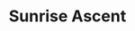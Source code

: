 ---
layout: product
product_id: 1491350782014
id: 1491350782014
title: Sunrise Ascent
body_html: >-
  <p>Taken in Alberta during the summer of 2018.</p>

  <p>These peaks continued to follow us as we left Moraine Lake through the winding mountain road leading us up and down all the way back to Lake Louise.</p>

  <p> </p>
vendor: Connell McCarthy
product_type: Photo Print
created_at: 2018-10-13T21:05:44-04:00
handle: sunrise-ascent
updated_at: 2022-01-18T10:42:41-05:00
published_at: 2018-08-22T19:38:24-04:00
template_suffix: ""
status: active
published_scope: global
tags: Batch 02, mountain, mountains, Print, snow, sunrise
admin_graphql_api_id: gid://shopify/Product/1491350782014
variants:
  - id: 39577209372734
    product_id: 1491350782014
    title: 8x10” / Full Colour
    price: "35.00"
    sku: CM-PP-B2-13-XXS-FC
    position: 1
    inventory_policy: deny
    compare_at_price: null
    fulfillment_service: manual
    inventory_management: null
    option1: 8x10”
    option2: Full Colour
    option3: null
    created_at: 2021-09-01T15:02:43-04:00
    updated_at: 2021-09-01T15:03:04-04:00
    taxable: true
    barcode: ""
    grams: 208
    image_id: 6301685579838
    weight: 0.208
    weight_unit: kg
    inventory_item_id: 41671650017342
    inventory_quantity: 0
    old_inventory_quantity: 0
    requires_shipping: true
    admin_graphql_api_id: gid://shopify/ProductVariant/39577209372734
  - id: 39577209405502
    product_id: 1491350782014
    title: 8x10” / Black & White
    price: "35.00"
    sku: CM-PP-B2-13-XXS-BW
    position: 2
    inventory_policy: deny
    compare_at_price: null
    fulfillment_service: manual
    inventory_management: null
    option1: 8x10”
    option2: Black & White
    option3: null
    created_at: 2021-09-01T15:02:43-04:00
    updated_at: 2021-09-01T15:03:04-04:00
    taxable: true
    barcode: ""
    grams: 208
    image_id: 6301685383230
    weight: 0.208
    weight_unit: kg
    inventory_item_id: 41671650050110
    inventory_quantity: 0
    old_inventory_quantity: 0
    requires_shipping: true
    admin_graphql_api_id: gid://shopify/ProductVariant/39577209405502
  - id: 39577209438270
    product_id: 1491350782014
    title: 8.5x11” / Full Colour
    price: "35.00"
    sku: CM-PP-B2-13-XS-FC
    position: 3
    inventory_policy: deny
    compare_at_price: null
    fulfillment_service: manual
    inventory_management: null
    option1: 8.5x11”
    option2: Full Colour
    option3: null
    created_at: 2021-09-01T15:02:43-04:00
    updated_at: 2021-09-01T15:03:04-04:00
    taxable: true
    barcode: ""
    grams: 208
    image_id: 6301685579838
    weight: 0.208
    weight_unit: kg
    inventory_item_id: 41671650082878
    inventory_quantity: 0
    old_inventory_quantity: 0
    requires_shipping: true
    admin_graphql_api_id: gid://shopify/ProductVariant/39577209438270
  - id: 39577209471038
    product_id: 1491350782014
    title: 8.5x11” / Black & White
    price: "35.00"
    sku: CM-PP-B2-13-XS-BW
    position: 4
    inventory_policy: deny
    compare_at_price: null
    fulfillment_service: manual
    inventory_management: null
    option1: 8.5x11”
    option2: Black & White
    option3: null
    created_at: 2021-09-01T15:02:43-04:00
    updated_at: 2021-09-01T15:03:04-04:00
    taxable: true
    barcode: ""
    grams: 208
    image_id: 6301685383230
    weight: 0.208
    weight_unit: kg
    inventory_item_id: 41671650115646
    inventory_quantity: 0
    old_inventory_quantity: 0
    requires_shipping: true
    admin_graphql_api_id: gid://shopify/ProductVariant/39577209471038
  - id: 39577209503806
    product_id: 1491350782014
    title: 13x19” / Full Colour
    price: "40.00"
    sku: CM-PP-B2-13-S-FC
    position: 5
    inventory_policy: deny
    compare_at_price: null
    fulfillment_service: manual
    inventory_management: null
    option1: 13x19”
    option2: Full Colour
    option3: null
    created_at: 2021-09-01T15:02:43-04:00
    updated_at: 2021-09-01T15:03:04-04:00
    taxable: true
    barcode: ""
    grams: 208
    image_id: 6301685579838
    weight: 0.208
    weight_unit: kg
    inventory_item_id: 41671650148414
    inventory_quantity: 0
    old_inventory_quantity: 0
    requires_shipping: true
    admin_graphql_api_id: gid://shopify/ProductVariant/39577209503806
  - id: 39577209536574
    product_id: 1491350782014
    title: 13x19” / Black & White
    price: "40.00"
    sku: CM-PP-B2-13-S-BW
    position: 6
    inventory_policy: deny
    compare_at_price: null
    fulfillment_service: manual
    inventory_management: null
    option1: 13x19”
    option2: Black & White
    option3: null
    created_at: 2021-09-01T15:02:43-04:00
    updated_at: 2021-09-01T15:03:04-04:00
    taxable: true
    barcode: ""
    grams: 208
    image_id: 6301685383230
    weight: 0.208
    weight_unit: kg
    inventory_item_id: 41671650181182
    inventory_quantity: 0
    old_inventory_quantity: 0
    requires_shipping: true
    admin_graphql_api_id: gid://shopify/ProductVariant/39577209536574
  - id: 39577209569342
    product_id: 1491350782014
    title: 16x20” / Full Colour
    price: "50.00"
    sku: CM-PP-B2-13-M-FC
    position: 7
    inventory_policy: deny
    compare_at_price: null
    fulfillment_service: manual
    inventory_management: null
    option1: 16x20”
    option2: Full Colour
    option3: null
    created_at: 2021-09-01T15:02:43-04:00
    updated_at: 2021-09-01T15:03:04-04:00
    taxable: true
    barcode: ""
    grams: 208
    image_id: 6301685579838
    weight: 0.208
    weight_unit: kg
    inventory_item_id: 41671650213950
    inventory_quantity: 0
    old_inventory_quantity: 0
    requires_shipping: true
    admin_graphql_api_id: gid://shopify/ProductVariant/39577209569342
  - id: 39577209602110
    product_id: 1491350782014
    title: 16x20” / Black & White
    price: "50.00"
    sku: CM-PP-B2-13-M-BW
    position: 8
    inventory_policy: deny
    compare_at_price: null
    fulfillment_service: manual
    inventory_management: null
    option1: 16x20”
    option2: Black & White
    option3: null
    created_at: 2021-09-01T15:02:43-04:00
    updated_at: 2021-09-01T15:03:04-04:00
    taxable: true
    barcode: ""
    grams: 208
    image_id: 6301685383230
    weight: 0.208
    weight_unit: kg
    inventory_item_id: 41671650246718
    inventory_quantity: 0
    old_inventory_quantity: 0
    requires_shipping: true
    admin_graphql_api_id: gid://shopify/ProductVariant/39577209602110
  - id: 39577209634878
    product_id: 1491350782014
    title: 20x24” / Full Colour
    price: "60.00"
    sku: CM-PP-B2-13-L-FC
    position: 9
    inventory_policy: deny
    compare_at_price: null
    fulfillment_service: manual
    inventory_management: null
    option1: 20x24”
    option2: Full Colour
    option3: null
    created_at: 2021-09-01T15:02:43-04:00
    updated_at: 2021-09-01T15:03:04-04:00
    taxable: true
    barcode: ""
    grams: 208
    image_id: 6301685579838
    weight: 0.208
    weight_unit: kg
    inventory_item_id: 41671650279486
    inventory_quantity: 0
    old_inventory_quantity: 0
    requires_shipping: true
    admin_graphql_api_id: gid://shopify/ProductVariant/39577209634878
  - id: 39577209667646
    product_id: 1491350782014
    title: 20x24” / Black & White
    price: "60.00"
    sku: CM-PP-B2-13-L-BW
    position: 10
    inventory_policy: deny
    compare_at_price: null
    fulfillment_service: manual
    inventory_management: null
    option1: 20x24”
    option2: Black & White
    option3: null
    created_at: 2021-09-01T15:02:43-04:00
    updated_at: 2021-09-01T15:03:04-04:00
    taxable: true
    barcode: ""
    grams: 208
    image_id: 6301685383230
    weight: 0.208
    weight_unit: kg
    inventory_item_id: 41671650312254
    inventory_quantity: 0
    old_inventory_quantity: 0
    requires_shipping: true
    admin_graphql_api_id: gid://shopify/ProductVariant/39577209667646
  - id: 39577209700414
    product_id: 1491350782014
    title: 20x30” / Full Colour
    price: "70.00"
    sku: CM-PP-B2-13-XL-FC
    position: 11
    inventory_policy: deny
    compare_at_price: null
    fulfillment_service: manual
    inventory_management: null
    option1: 20x30”
    option2: Full Colour
    option3: null
    created_at: 2021-09-01T15:02:43-04:00
    updated_at: 2021-09-01T15:03:04-04:00
    taxable: true
    barcode: ""
    grams: 208
    image_id: 6301685579838
    weight: 0.208
    weight_unit: kg
    inventory_item_id: 41671650345022
    inventory_quantity: 0
    old_inventory_quantity: 0
    requires_shipping: true
    admin_graphql_api_id: gid://shopify/ProductVariant/39577209700414
  - id: 39577209733182
    product_id: 1491350782014
    title: 20x30” / Black & White
    price: "70.00"
    sku: CM-PP-B2-13-XL-BW
    position: 12
    inventory_policy: deny
    compare_at_price: null
    fulfillment_service: manual
    inventory_management: null
    option1: 20x30”
    option2: Black & White
    option3: null
    created_at: 2021-09-01T15:02:43-04:00
    updated_at: 2021-09-01T15:03:04-04:00
    taxable: true
    barcode: ""
    grams: 208
    image_id: 6301685383230
    weight: 0.208
    weight_unit: kg
    inventory_item_id: 41671650377790
    inventory_quantity: 0
    old_inventory_quantity: 0
    requires_shipping: true
    admin_graphql_api_id: gid://shopify/ProductVariant/39577209733182
  - id: 39577209765950
    product_id: 1491350782014
    title: 24x36” / Full Colour
    price: "90.00"
    sku: CM-PP-B2-13-XXL-FC
    position: 13
    inventory_policy: deny
    compare_at_price: null
    fulfillment_service: manual
    inventory_management: null
    option1: 24x36”
    option2: Full Colour
    option3: null
    created_at: 2021-09-01T15:02:43-04:00
    updated_at: 2021-09-01T15:03:04-04:00
    taxable: true
    barcode: ""
    grams: 208
    image_id: 6301685579838
    weight: 0.208
    weight_unit: kg
    inventory_item_id: 41671650410558
    inventory_quantity: 0
    old_inventory_quantity: 0
    requires_shipping: true
    admin_graphql_api_id: gid://shopify/ProductVariant/39577209765950
  - id: 39577209798718
    product_id: 1491350782014
    title: 24x36” / Black & White
    price: "90.00"
    sku: CM-PP-B2-13-XXL-BW
    position: 14
    inventory_policy: deny
    compare_at_price: null
    fulfillment_service: manual
    inventory_management: null
    option1: 24x36”
    option2: Black & White
    option3: null
    created_at: 2021-09-01T15:02:43-04:00
    updated_at: 2021-09-01T15:03:04-04:00
    taxable: true
    barcode: ""
    grams: 208
    image_id: 6301685383230
    weight: 0.208
    weight_unit: kg
    inventory_item_id: 41671650443326
    inventory_quantity: 0
    old_inventory_quantity: 0
    requires_shipping: true
    admin_graphql_api_id: gid://shopify/ProductVariant/39577209798718
  - id: 39577209831486
    product_id: 1491350782014
    title: 30x40” / Full Colour
    price: "100.00"
    sku: CM-PP-B2-13-XXXL-FC
    position: 15
    inventory_policy: deny
    compare_at_price: null
    fulfillment_service: manual
    inventory_management: null
    option1: 30x40”
    option2: Full Colour
    option3: null
    created_at: 2021-09-01T15:02:43-04:00
    updated_at: 2021-09-01T15:03:04-04:00
    taxable: true
    barcode: ""
    grams: 208
    image_id: 6301685579838
    weight: 0.208
    weight_unit: kg
    inventory_item_id: 41671650476094
    inventory_quantity: 0
    old_inventory_quantity: 0
    requires_shipping: true
    admin_graphql_api_id: gid://shopify/ProductVariant/39577209831486
  - id: 39577209864254
    product_id: 1491350782014
    title: 30x40” / Black & White
    price: "100.00"
    sku: CM-PP-B2-13-XXXL-BW
    position: 16
    inventory_policy: deny
    compare_at_price: null
    fulfillment_service: manual
    inventory_management: null
    option1: 30x40”
    option2: Black & White
    option3: null
    created_at: 2021-09-01T15:02:43-04:00
    updated_at: 2021-09-01T15:03:04-04:00
    taxable: true
    barcode: ""
    grams: 208
    image_id: 6301685383230
    weight: 0.208
    weight_unit: kg
    inventory_item_id: 41671650508862
    inventory_quantity: 0
    old_inventory_quantity: 0
    requires_shipping: true
    admin_graphql_api_id: gid://shopify/ProductVariant/39577209864254
options:
  - id: 2045817225278
    product_id: 1491350782014
    name: Size
    position: 1
    values:
      - 8x10”
      - 8.5x11”
      - 13x19”
      - 16x20”
      - 20x24”
      - 20x30”
      - 24x36”
      - 30x40”
  - id: 8590040629310
    product_id: 1491350782014
    name: Color
    position: 2
    values:
      - Full Colour
      - Black & White
images:
  - id: 6301685579838
    product_id: 1491350782014
    position: 1
    created_at: 2019-03-17T13:05:36-04:00
    updated_at: 2019-10-20T18:44:17-04:00
    alt: null
    width: 1000
    height: 1500
    src: https://cdn.shopify.com/s/files/1/1624/2355/products/Print-Shot---Dark-Background-_Sunrise-Ascent-2019.jpg?v=1571611457
    variant_ids:
      - 39577209372734
      - 39577209438270
      - 39577209503806
      - 39577209569342
      - 39577209634878
      - 39577209700414
      - 39577209765950
      - 39577209831486
    admin_graphql_api_id: gid://shopify/ProductImage/6301685579838
  - id: 6301685383230
    product_id: 1491350782014
    position: 2
    created_at: 2019-03-17T13:05:35-04:00
    updated_at: 2019-10-20T18:44:17-04:00
    alt: null
    width: 1000
    height: 1500
    src: https://cdn.shopify.com/s/files/1/1624/2355/products/Print-Shot---Dark-Background-_Sunrise-Ascent-2019_-B_W.jpg?v=1571611457
    variant_ids:
      - 39577209405502
      - 39577209471038
      - 39577209536574
      - 39577209602110
      - 39577209667646
      - 39577209733182
      - 39577209798718
      - 39577209864254
    admin_graphql_api_id: gid://shopify/ProductImage/6301685383230
  - id: 28230341001278
    product_id: 1491350782014
    position: 3
    created_at: 2021-05-04T20:56:26-04:00
    updated_at: 2021-05-04T20:56:26-04:00
    alt: null
    width: 2000
    height: 1800
    src: https://cdn.shopify.com/s/files/1/1624/2355/products/PAR_02_0001_43b85ae2-8e89-47e5-a09b-8d3bf6c00674.png?v=1620176186
    variant_ids: []
    admin_graphql_api_id: gid://shopify/ProductImage/28230341001278
image:
  id: 6301685579838
  product_id: 1491350782014
  position: 1
  created_at: 2019-03-17T13:05:36-04:00
  updated_at: 2019-10-20T18:44:17-04:00
  alt: null
  width: 1000
  height: 1500
  src: https://cdn.shopify.com/s/files/1/1624/2355/products/Print-Shot---Dark-Background-_Sunrise-Ascent-2019.jpg?v=1571611457
  variant_ids:
    - 39577209372734
    - 39577209438270
    - 39577209503806
    - 39577209569342
    - 39577209634878
    - 39577209700414
    - 39577209765950
    - 39577209831486
  admin_graphql_api_id: gid://shopify/ProductImage/6301685579838

---